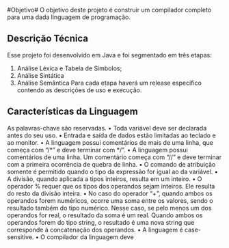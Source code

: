 #Objetivo#
O objetivo deste projeto é construir um compilador completo para uma dada linguagem de programação.

## Descrição Técnica
Esse projeto foi desenvolvido em Java e foi segmentado em três etapas:

1. Análise Léxica e Tabela de Símbolos;
2. Análise Sintática
3. Análise Semântica
Para cada etapa haverá um release específico contendo as descrições de uso e execução.

## Características da Linguagem
As palavras-chave são reservadas.
• Toda variável deve ser declarada antes do seu uso.
• Entrada e saída de dados estão limitadas ao teclado e ao monitor.
• A linguagem possui comentários de mais de uma linha, que começa com “/*” e deve terminar com */”.
• A linguagem possui comentários de uma linha. Um comentário começa com “//” e deve terminar com a primeira ocorrência de quebra de linha.
• O comando de atribuição somente é permitido quando o tipo da expressão for igual ao da variável.
• A divisão, quando aplicada a tipos inteiros, resulta em um inteiro.
• O operador % requer que os tipos dos operandos sejam inteiros. Ele resulta do resto da divisão inteira.
• No caso do operador “+”, quando ambos os operandos forem numéricos, ocorre uma soma entre os valores, sendo o resultado também do tipo numérico. Nesse caso, se pelo menos um dos operandos for real, o resultado da soma é um real. Quando ambos os operandos forem do tipo string, o resultado é uma nova string que corresponde à concatenação dos operandos.
• A linguagem é case-sensitive.
• O compilador da linguagem deve 
